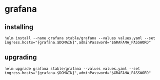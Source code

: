 # grafana

## installing

```shell
helm install --name grafana stable/grafana --values values.yaml --set ingress.hosts="{grafana.$DOMAIN}",adminPassword="$GRAFANA_PASSWORD"
```

## upgrading

```shell
helm upgrade grafana stable/grafana --values values.yaml --set ingress.hosts="{grafana.$DOMAIN}",adminPassword="$GRAFANA_PASSWORD"
```

